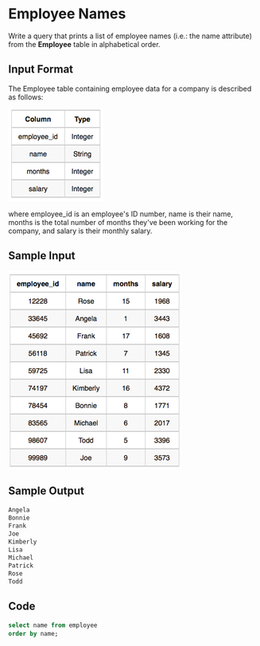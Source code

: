 # Employee Names

Write a query that prints a list of employee names (i.e.: the name attribute) from the **Employee** table in alphabetical order.

## Input Format

The Employee table containing employee data for a company is described as follows:

![Employee Table](img/employee_table.png)

where employee_id is an employee's ID number, name is their name, months is the total number of months they've been working for the company, and salary is their monthly salary.

## Sample Input

![Employee Details](img/employee_details.png)

## Sample Output

    Angela
    Bonnie
    Frank
    Joe
    Kimberly
    Lisa
    Michael
    Patrick
    Rose
    Todd

## Code

```sql
select name from employee
order by name;
```